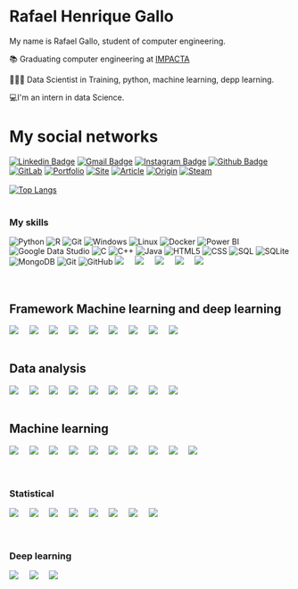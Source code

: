 # Rafael Henrique Gallo
My name is Rafael Gallo, student of computer engineering.

📚 Graduating computer engineering at [IMPACTA](https://www.impacta.edu.br/graduacoes/engenharia-da-computacao)<br>

👨🏻‍💻 Data Scientist in Training, python, machine learning, depp learning.

💻I'm an intern in data Science.

# My social networks
[![Linkedin Badge](https://img.shields.io/badge/-LinkedIn-blue?style=flat&logo=LinkedIn&logoColor=white)](https://www.linkedin.com/in/rafael-gallo-986a73150/)
[![Gmail Badge](https://img.shields.io/badge/-Gmail-c14438?style=flat-square&logo=Gmail&logoColor=white&link=mailto:rafaelhenriquegallo@gmail.com)](mailto:rafaelhenriquegallo@gmail.com)
[![Instagram Badge](https://img.shields.io/badge/-Instagram-C13584?style=flat&logo=Instagram&logoColor=white)](https://www.instagram.com/gallorafaelpy/)
[![Github Badge](https://img.shields.io/badge/-Github-000?style=flat-square&logo=Github&logoColor=white&link=https://github.com/RafaelGallo)](https://github.com/RafaelGallo)
[![GitLab](https://img.shields.io/badge/-GitLab-000?style=flat-square&logo=GitLab&logoColor=white&link=https://gitlab.com/rafael.gallo)](https://gitlab.com/rafael.gallo)
[![Portfolio](https://img.shields.io/badge/-Portfolio-000?style=flat-square&logo=Portfolio&logoColor=grenn&link=https://github.com/RafaelGallo/Portfolio)](https://github.com/RafaelGallo/Portfolio)
[![Site](https://img.shields.io/badge/-Site-000?style=flat-square&logo=Portfolio&logoColor=grenn&link=)]()
[![Article](https://img.shields.io/badge/-Article-000?style=flat-square&logo=Portfolio&logoColor=grenn&link=)]()
[![Origin](https://img.shields.io/badge/-Origin-000?style=flat-square&logo=Origin&logoColor=Orange&link=https://www.origin.com/bra/pt-br/profile/achievements)](https://www.origin.com/bra/pt-br/profile/achievements)
[![Steam](https://img.shields.io/badge/-Steam-000?style=flat-square&logo=Steam&logoColor=white&link=https://steamcommunity.com/profiles/76561198838228349/)](https://steamcommunity.com/profiles/76561198838228349/)
<br/>
<br/>
[![Top Langs](https://github-readme-stats.vercel.app/api/top-langs/?username=natmurad)](https://github.com/natmurad/github-readme-stats)
<br/>
<br/>
### My skills
![Python](https://img.shields.io/badge/-Python-32CD32?style=flat-square&logo=python&logoColor=white)
![R](https://img.shields.io/badge/-R-0000FF?style=flat-square&logo=r&logoColor=white)
![Git](https://img.shields.io/badge/-Git-B0C4DE?style=flat-square&logo=git&logoColor=white)
![Windows](https://img.shields.io/badge/-Windows-00ADEF?style=flat-square&logo=windows&logoColor=white)
![Linux](https://img.shields.io/badge/-Linux-FF69B4?style=flat-square&logo=linux&logoColor=white)
![Docker](https://img.shields.io/badge/-Docker-00BFFF?style=flat-square&logo=docker&logoColor=white)
![Power BI](https://img.shields.io/badge/-PowerBI-FFD700?style=flat-square&logo=microsoft&logoColor=white)
![Google Data Studio](https://img.shields.io/badge/-GoogleDataStudio-1E90FF?style=flat-square&logo=google&logoColor=white)
![C](https://img.shields.io/badge/-C-1E90FF?style=flat-square&logo=google&logoColor=white)
![C++](https://img.shields.io/badge/-C++-1E90FF?style=flat-square&logo=google&logoColor=white)
![Java](https://img.shields.io/badge/-Java-1E90FF?style=flat-square&logo=google&logoColor=orange)
![HTML5](https://img.shields.io/badge/-HTML-1E90FF?style=flat-square&logo=google&logoColor=orange)
![CSS](https://img.shields.io/badge/-CSS-1E90FF?style=flat-square&logo=google&logoColor=white)
![SQL](https://img.shields.io/badge/-SQL-DC143C?style=flat-square&logo=mysql&logoColor=white)
![SQLite](https://img.shields.io/badge/-SQLite-DC143C?style=flat-square&logo=mysql&logoColor=white)
![MongoDB](https://img.shields.io/badge/-MongoDB-DC143C?style=flat-square&logo=mysql&logoColor=white)
![Git](https://img.shields.io/badge/-Git-DC143C?style=flat-square&logo=mysql&logoColor=white)
![GitHub](https://img.shields.io/badge/-GitHub-DC143C?style=flat-square&logo=mysql&logoColor=white)
<img src="https://img.shields.io/badge/Google-Cloud-blue?style=for-the-badge&logo=Google-Cloud&logoColor=white" />&nbsp;&nbsp;&nbsp;&nbsp;
<img src="https://img.shields.io/badge/Big-Query-blue?style=for-the-badge&logo=Big-Query&logoColor=white" />&nbsp;&nbsp;&nbsp;&nbsp;
<img src="https://img.shields.io/badge/Data-lab-blue?style=for-the-badge&logo=Data-lab&logoColor=white" />&nbsp;&nbsp;&nbsp;&nbsp;
<img src="https://img.shields.io/badge/Editor-VSCode-blue?style=for-the-badge&logo=visual-studio-code&logoColor=white" />&nbsp;&nbsp;&nbsp;&nbsp;
<img src="https://img.shields.io/badge/Visual-Studio-blue?style=for-the-badge&logo=Visual-Studio&logoColor=white" />&nbsp;&nbsp;&nbsp;&nbsp;
<br/>
<br/>
<br/>
## Framework Machine learning and deep learning
<img src="https://img.shields.io/badge/-Flask-black?style=for-the-badge&logo=flask" />&nbsp;&nbsp;&nbsp;&nbsp;
<img src="https://img.shields.io/badge/-TensorFlow-181717?style=for-the-badge&logo=TensorFlow" />&nbsp;&nbsp;&nbsp;&nbsp;
<img src="https://img.shields.io/badge/-Keras-181717?style=for-the-badge&logo=Keras" />&nbsp;&nbsp;&nbsp;&nbsp;
<img src="https://img.shields.io/badge/-Theano-181717?style=for-the-badge&logo=Theano" />&nbsp;&nbsp;&nbsp;&nbsp;
<img src="https://img.shields.io/badge/-PyTorch-181717?style=for-the-badge&logo=PyTorch" />&nbsp;&nbsp;&nbsp;&nbsp;
<img src="https://img.shields.io/badge/-TensorFlow GPU-black?style=for-the-badge&logo=TensorFlow_GPU" />&nbsp;&nbsp;&nbsp;&nbsp;
<img src="https://img.shields.io/badge/-Yollo-181717?style=for-the-badge&logo=Yollo" />&nbsp;&nbsp;&nbsp;&nbsp;
<img src="https://img.shields.io/badge/-Scikit Learn-181717?style=for-the-badge&logo=Scikit_Learn" />&nbsp;&nbsp;&nbsp;&nbsp;
<img src="https://img.shields.io/badge/-NLTK-181717?style=for-the-badge&logo=NLTK" />&nbsp;&nbsp;&nbsp;&nbsp;
<br/>
<br/>
## Data analysis
<img src="https://img.shields.io/badge/-Numpy-181717?style=for-the-badge&logo=Numpy" />&nbsp;&nbsp;&nbsp;&nbsp;
<img src="https://img.shields.io/badge/-Matplotlib-181717?style=for-the-badge&logo=Matplotlib" />&nbsp;&nbsp;&nbsp;&nbsp;
<img src="https://img.shields.io/badge/-Seaborn-181717?style=for-the-badge&logo=Seaborn" />&nbsp;&nbsp;&nbsp;&nbsp;
<img src="https://img.shields.io/badge/-Pandas-181717?style=for-the-badge&logo=Pandas" />&nbsp;&nbsp;&nbsp;&nbsp;
<img src="https://img.shields.io/badge/-ggplot2-181717?style=for-the-badge&logo=ggplot2" />&nbsp;&nbsp;&nbsp;&nbsp;
<img src="https://img.shields.io/badge/-Ploty-181717?style=for-the-badge&logo=Ploty" />&nbsp;&nbsp;&nbsp;&nbsp;
<img src="https://img.shields.io/badge/-SciPy -181717?style=for-the-badge&logo=SciPy" />&nbsp;&nbsp;&nbsp;&nbsp;
<img src="https://img.shields.io/badge/-Altair -181717?style=for-the-badge&logo=Altair" />&nbsp;&nbsp;&nbsp;&nbsp;
<img src="https://img.shields.io/badge/-Bokeh -181717?style=for-the-badge&logo=Bokeh" />&nbsp;&nbsp;&nbsp;&nbsp;
<br/>
<br/>
## Machine learning
<img src="https://img.shields.io/badge/-Machine learning-181717?style=for-the-badge&logo=Machine_learning" />&nbsp;&nbsp;&nbsp;&nbsp;
<img src="https://img.shields.io/badge/-Regression model-181717?style=for-the-badge&logo=Regression_model" />&nbsp;&nbsp;&nbsp;&nbsp;
<img src="https://img.shields.io/badge/-classification-181717?style=for-the-badge&logo=classification" />&nbsp;&nbsp;&nbsp;&nbsp;
<img src="https://img.shields.io/badge/-Data analysis-181717?style=for-the-badge&logo=Data_analysis" />&nbsp;&nbsp;&nbsp;&nbsp;
<img src="https://img.shields.io/badge/-recommendation systems-181717?style=for-the-badge&logo=recommendation_systems" />&nbsp;&nbsp;&nbsp;&nbsp;
<img src="https://img.shields.io/badge/-Supervised algorithms-181717?style=for-the-badge&logo=supervised_algorithms" />&nbsp;&nbsp;&nbsp;&nbsp;
<img src="https://img.shields.io/badge/-unsupervised algorithms-181717?style=for-the-badge&logo=unsupervised_algorithms" />&nbsp;&nbsp;&nbsp;&nbsp;
<img src="https://img.shields.io/badge/-Supervised natural language model-181717?style=for-the-badge&logo=Supervised_natural_language_model" />&nbsp;&nbsp;&nbsp;&nbsp;
<img src="https://img.shields.io/badge/-Unnatural language process model-181717?style=for-the-badge&logo=Unnatural_language_process_model" />&nbsp;&nbsp;&nbsp;&nbsp;
<img src="https://img.shields.io/badge/-Time series-181717?style=for-the-badge&logo=Time_series" />&nbsp;&nbsp;&nbsp;&nbsp;
<br/>
<br/>
<br/>
### Statistical
<img src="https://img.shields.io/badge/-Statistical-181717?style=for-the-badge&logo=statistical" />&nbsp;&nbsp;&nbsp;&nbsp;
<img src="https://img.shields.io/badge/-Frequencies and averages-181717?style=for-the-badge&logo=frequencies_and_averages" />&nbsp;&nbsp;&nbsp;&nbsp;
<img src="https://img.shields.io/badge/-Probability-181717?style=for-the-badge&logo=Probability" />&nbsp;&nbsp;&nbsp;&nbsp;
<img src="https://img.shields.io/badge/-Sampling-181717?style=for-the-badge&logo=Sampling" />&nbsp;&nbsp;&nbsp;&nbsp;
<img src="https://img.shields.io/badge/-Hypotheses-181717?style=for-the-badge&logo=hypotheses" />&nbsp;&nbsp;&nbsp;&nbsp;
<img src="https://img.shields.io/badge/-Correlations-181717?style=for-the-badge&logo=correlations" />&nbsp;&nbsp;&nbsp;&nbsp;
<img src="https://img.shields.io/badge/-Market basket analysis-181717?style=for-the-badge&logo=Market_basket_analysis" />&nbsp;&nbsp;&nbsp;&nbsp;
<img src="https://img.shields.io/badge/-Linear Regression-181717?style=for-the-badge&logo=Linear_regression" />&nbsp;&nbsp;&nbsp;&nbsp;
<br/>
<br/>
<br/>
### Deep learning
<img src="https://img.shields.io/badge/-ANN Artificial neural network-181717?style=for-the-badge&logo=ANN_Artificial_neural_network" />&nbsp;&nbsp;&nbsp;&nbsp;
<img src="https://img.shields.io/badge/-CNN Convolutional-181717?style=for-the-badge&logo=ANN_Convolutional" />&nbsp;&nbsp;&nbsp;&nbsp;
<img src="https://img.shields.io/badge/-Computer vision-181717?style=for-the-badge&logo=Computer_Vision" />&nbsp;&nbsp;&nbsp;&nbsp;

